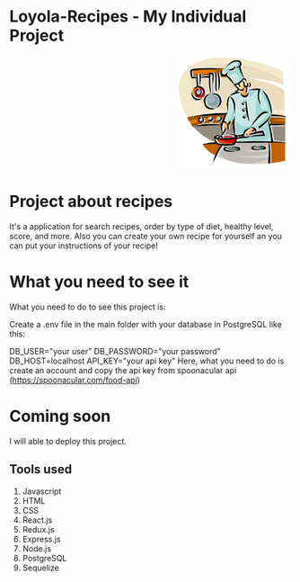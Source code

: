 
# Loyola-Recipes - My Individual Project

<p align="right">
  <img height="200" src="./cooking.png" />
</p>

# Project about recipes
It's a application for search recipes, order by type of diet, healthy level, score, and more. Also you can create your own recipe for yourself an you can put your instructions of your recipe!

# What you need to see it
What you need to do to see this project is:

Create a .env file in the main folder with your database in PostgreSQL like this:

DB_USER="your user"
DB_PASSWORD="your password"
DB_HOST=localhost
API_KEY="your api key" Here, what you need to do is create an account and  copy the api key from spoonacular api (https://spoonacular.com/food-api)

# Coming soon
I will able to deploy this project.

## Tools used
1) Javascript
2) HTML
3) CSS
4) React.js
5) Redux.js
6) Express.js
7) Node.js
8) PostgreSQL
9) Sequelize
